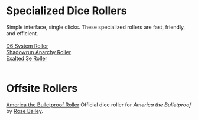 <h1>Specialized Dice Rollers</h1>
Simple interface, single clicks. These specialized rollers are fast, friendly, and efficient.
<br />
<br /><a href="/pwa-d6-system-roller/index.html">D6 System Roller</a>
<br /><a href="/pwa-anarchy-roller/index.html">Shadowrun Anarchy Roller</a>
<br /><a href="/exalted-roller/index.html">Exalted 3e Roller</a>
<br />
<br />
<h1>Offsite Rollers</h1>
<a href="https://www.fantasyheartbreaker.com/AtBRoller/">America the Bulletproof Roller</a>
Official dice roller for <i>America the Bulletproof</i> by <a href="https://www.patreon.com/fantasyheartbreaker">Rose Bailey</a>.